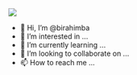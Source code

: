 
<img align="center" src="https://img.shields.io/badge/nuxt.js-00C58E?style=for-the-badge&logo=nuxtdotjs&logoColor=white" />  




- 👋 Hi, I’m @birahimba 
- 👀 I’m interested in ...
- 🌱 I’m currently learning ...
- 💞️ I’m looking to collaborate on ...
- 📫 How to reach me ...

<!---
birahimba/birahimba is a ✨ special ✨ repository because its `README.md` (this file) appears on your GitHub profile.
You can click the Preview link to take a look at your changes.
--->
